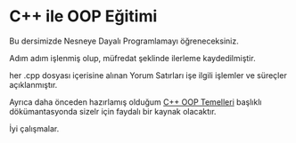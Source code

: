 # C++ ile OOP Eğitimi

Bu dersimizde Nesneye Dayalı Programlamayı öğreneceksiniz.

Adım adım işlenmiş olup, müfredat şeklinde ilerleme kaydedilmiştir.

her .cpp dosyası içerisine alınan Yorum Satırları işe ilgili işlemler ve süreçler açıklanmıştır.

Ayrıca daha önceden hazırlamış olduğum [C++ OOP Temelleri](https://github.com/kutayozturk/Cpp-OOP-Temelleri) başlıklı dökümantasyonda sizelr için faydalı bir kaynak olacaktır.

İyi çalışmalar.
